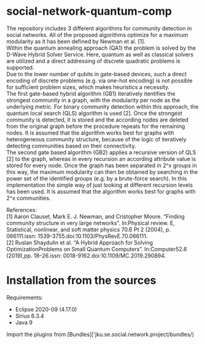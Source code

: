 # social-network-quantum-comp

The repository includes 3 different algorithms for community detection in social networks.
All of the proposed algorithms optimize for a maximum modularity as it has been defined by Newman et al. [1].\
Within the quantum annealing approach (QA1) the problem is solved by the D-Wave Hybrid Solver Service. Here, quantum as well as classical solvers are utilized and 
a direct addressing of discrete quadratic problems is supported.\
Due to the lower number of qubits in gate-based devices, such a direct encoding of discrete problems (e.g. via one-hot encoding) 
is not possible for sufficient problem sizes, which makes heuristics a necessity.\
The first gate-based hybrid algorithm (GB1) iteratively itentifies the strongest community in a graph, with the modularity per node as the underlying metric.
For binary community detection within this approach, the quantum local search (QLS) algorithm is used [2]. Once the strongest community is detected, it is stored
and the according nodes are deleted from the original graph before the procedure repeats for the remaining nodes.
It  is  assumed  that  the  algorithm  works  best  for  graphs  with  heterogeneous community structure, because of the logic of iteratively detecting
communities based on their connectivity.\
The second gate based algorithm (GB2) applies a recursive version of QLS [2] to the graph, whereas in every recursion an according attribute value is stored for
every node. Once the graph has been separated in 2^x groups in this way, the maximum modularity can then be obtained by searching in the power set of the identified
groups (e.g. by a brute-force search). In this implementation the simple way of just looking at different recursion levels has been used.
It  is  assumed  that  the  algorithm  works  best  for  graphs  with 2^x communities.
 
 
 
References:\
[1] Aaron Clauset, Mark E. J. Newman, and Cristopher Moore. “Finding community structure in very large networks”. In:Physical review. E, Statistical, nonlinear, and soft matter physics 70.6 Pt 2 (2004), p. 066111.issn: 1539-3755.doi:10.1103/PhysRevE.70.066111.\
[2] Ruslan Shaydulin et al. “A Hybrid Approach for Solving OptimizationProblems  on  Small  Quantum  Computers”.  In:Computer52.6  (2019),pp. 18–26.issn: 0018-9162.doi:10.1109/MC.2019.290894.

# Installation from the sources

Requirements:
- Eclipse 2020-09 (4.17.0)
- Sirius 6.3.4
- Java 9

Import the plugins from [Bundles]['jku.se.social.network.project/bundles/)


